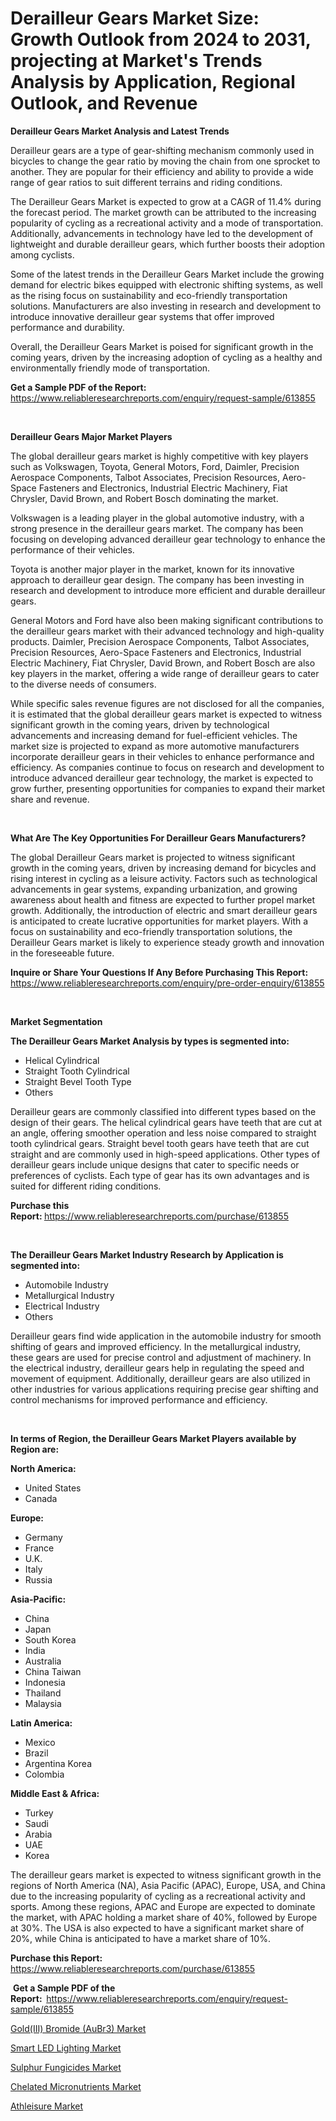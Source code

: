 <p><h1>Derailleur Gears Market Size: Growth Outlook from 2024 to 2031, projecting at Market's Trends Analysis by Application, Regional Outlook, and Revenue</h1></p><p><strong>Derailleur Gears Market Analysis and Latest Trends</strong></p>
<p><p>Derailleur gears are a type of gear-shifting mechanism commonly used in bicycles to change the gear ratio by moving the chain from one sprocket to another. They are popular for their efficiency and ability to provide a wide range of gear ratios to suit different terrains and riding conditions.</p><p>The Derailleur Gears Market is expected to grow at a CAGR of 11.4% during the forecast period. The market growth can be attributed to the increasing popularity of cycling as a recreational activity and a mode of transportation. Additionally, advancements in technology have led to the development of lightweight and durable derailleur gears, which further boosts their adoption among cyclists.</p><p>Some of the latest trends in the Derailleur Gears Market include the growing demand for electric bikes equipped with electronic shifting systems, as well as the rising focus on sustainability and eco-friendly transportation solutions. Manufacturers are also investing in research and development to introduce innovative derailleur gear systems that offer improved performance and durability.</p><p>Overall, the Derailleur Gears Market is poised for significant growth in the coming years, driven by the increasing adoption of cycling as a healthy and environmentally friendly mode of transportation.</p></p>
<p><strong>Get a Sample PDF of the Report:&nbsp;</strong> <a href="https://www.reliableresearchreports.com/enquiry/request-sample/613855">https://www.reliableresearchreports.com/enquiry/request-sample/613855</a></p>
<p>&nbsp;</p>
<p><strong>Derailleur Gears Major Market Players</strong></p>
<p><p>The global derailleur gears market is highly competitive with key players such as Volkswagen, Toyota, General Motors, Ford, Daimler, Precision Aerospace Components, Talbot Associates, Precision Resources, Aero-Space Fasteners and Electronics, Industrial Electric Machinery, Fiat Chrysler, David Brown, and Robert Bosch dominating the market.</p><p>Volkswagen is a leading player in the global automotive industry, with a strong presence in the derailleur gears market. The company has been focusing on developing advanced derailleur gear technology to enhance the performance of their vehicles. </p><p>Toyota is another major player in the market, known for its innovative approach to derailleur gear design. The company has been investing in research and development to introduce more efficient and durable derailleur gears.</p><p>General Motors and Ford have also been making significant contributions to the derailleur gears market with their advanced technology and high-quality products. Daimler, Precision Aerospace Components, Talbot Associates, Precision Resources, Aero-Space Fasteners and Electronics, Industrial Electric Machinery, Fiat Chrysler, David Brown, and Robert Bosch are also key players in the market, offering a wide range of derailleur gears to cater to the diverse needs of consumers.</p><p>While specific sales revenue figures are not disclosed for all the companies, it is estimated that the global derailleur gears market is expected to witness significant growth in the coming years, driven by technological advancements and increasing demand for fuel-efficient vehicles. The market size is projected to expand as more automotive manufacturers incorporate derailleur gears in their vehicles to enhance performance and efficiency. As companies continue to focus on research and development to introduce advanced derailleur gear technology, the market is expected to grow further, presenting opportunities for companies to expand their market share and revenue.</p></p>
<p>&nbsp;</p>
<p><strong>What Are The Key Opportunities For Derailleur Gears Manufacturers?</strong></p>
<p><p>The global Derailleur Gears market is projected to witness significant growth in the coming years, driven by increasing demand for bicycles and rising interest in cycling as a leisure activity. Factors such as technological advancements in gear systems, expanding urbanization, and growing awareness about health and fitness are expected to further propel market growth. Additionally, the introduction of electric and smart derailleur gears is anticipated to create lucrative opportunities for market players. With a focus on sustainability and eco-friendly transportation solutions, the Derailleur Gears market is likely to experience steady growth and innovation in the foreseeable future.</p></p>
<p><strong>Inquire or Share Your Questions If Any Before Purchasing This Report:</strong> <a href="https://www.reliableresearchreports.com/enquiry/pre-order-enquiry/613855">https://www.reliableresearchreports.com/enquiry/pre-order-enquiry/613855</a></p>
<p>&nbsp;</p>
<p><strong>Market Segmentation</strong></p>
<p><strong>The Derailleur Gears Market Analysis by types is segmented into:</strong></p>
<p><ul><li>Helical Cylindrical</li><li>Straight Tooth Cylindrical</li><li>Straight Bevel Tooth Type</li><li>Others</li></ul></p>
<p><p>Derailleur gears are commonly classified into different types based on the design of their gears. The helical cylindrical gears have teeth that are cut at an angle, offering smoother operation and less noise compared to straight tooth cylindrical gears. Straight bevel tooth gears have teeth that are cut straight and are commonly used in high-speed applications. Other types of derailleur gears include unique designs that cater to specific needs or preferences of cyclists. Each type of gear has its own advantages and is suited for different riding conditions.</p></p>
<p><strong>Purchase this Report:&nbsp;</strong><a href="https://www.reliableresearchreports.com/purchase/613855">https://www.reliableresearchreports.com/purchase/613855</a></p>
<p>&nbsp;</p>
<p><strong>The Derailleur Gears Market Industry Research by Application is segmented into:</strong></p>
<p><ul><li>Automobile Industry</li><li>Metallurgical Industry</li><li>Electrical Industry</li><li>Others</li></ul></p>
<p><p>Derailleur gears find wide application in the automobile industry for smooth shifting of gears and improved efficiency. In the metallurgical industry, these gears are used for precise control and adjustment of machinery. In the electrical industry, derailleur gears help in regulating the speed and movement of equipment. Additionally, derailleur gears are also utilized in other industries for various applications requiring precise gear shifting and control mechanisms for improved performance and efficiency.</p></p>
<p>&nbsp;</p>
<p><strong>In terms of Region, the Derailleur Gears Market Players available by Region are:</strong></p>
<p>
    <p> <strong> North America: </strong>
        <ul>
            <li>United States</li>
            <li>Canada</li>
        </ul>
        </p> 
    <p> <strong> Europe: </strong>
        <ul>
            <li>Germany</li>
            <li>France</li>
            <li>U.K.</li>
            <li>Italy</li>
            <li>Russia</li>
        </ul>
        </p> 
    <p> <strong> Asia-Pacific: </strong>
        <ul>
            <li>China</li>
            <li>Japan</li>
            <li>South Korea</li>
            <li>India</li>
            <li>Australia</li>
            <li>China Taiwan</li>
            <li>Indonesia</li>
            <li>Thailand</li>
            <li>Malaysia</li>
        </ul>
        </p> 
    <p> <strong> Latin America: </strong>
        <ul>
            <li>Mexico</li>
            <li>Brazil</li>
            <li>Argentina Korea</li>
            <li>Colombia</li>
        </ul>
        </p> 
    <p> <strong> Middle East & Africa: </strong>
        <ul>
            <li>Turkey</li>
            <li>Saudi</li>
            <li>Arabia</li>
            <li>UAE</li>
            <li>Korea</li>
        </ul>
    </p>
    </p>
<p><p>The derailleur gears market is expected to witness significant growth in the regions of North America (NA), Asia Pacific (APAC), Europe, USA, and China due to the increasing popularity of cycling as a recreational activity and sports. Among these regions, APAC and Europe are expected to dominate the market, with APAC holding a market share of 40%, followed by Europe at 30%. The USA is also expected to have a significant market share of 20%, while China is anticipated to have a market share of 10%.</p></p>
<p><strong>Purchase this Report: </strong><a href="https://www.reliableresearchreports.com/purchase/613855">https://www.reliableresearchreports.com/purchase/613855</a></p>
<p>&nbsp;<strong>Get a Sample PDF of the Report:&nbsp;&nbsp;</strong><a href="https://www.reliableresearchreports.com/enquiry/request-sample/613855">https://www.reliableresearchreports.com/enquiry/request-sample/613855</a></p>
<p><strong></strong></p>
<p><p><a href="https://issuu.com/reportprime-2/docs/goldiii-bromide-aubr3-market-size-2030.pptx">Gold(III) Bromide (AuBr3) Market</a></p><p><a href="https://medium.com/@cierrahayes645/smart-led-lighting-market-competitive-analysis-market-trends-and-forecast-to-2031-c76caeee7b4f">Smart LED Lighting Market</a></p><p><a href="https://github.com/pgtimber/Market-Research-Report-List-1/blob/main/sulphur-fungicides-market.md">Sulphur Fungicides Market</a></p><p><a href="https://github.com/arionmp/Market-Research-Report-List-2/blob/main/chelated-micronutrients-market.md">Chelated Micronutrients Market</a></p><p><a href="https://medium.com/p/806588ff7c4b/edit">Athleisure Market</a></p></p>